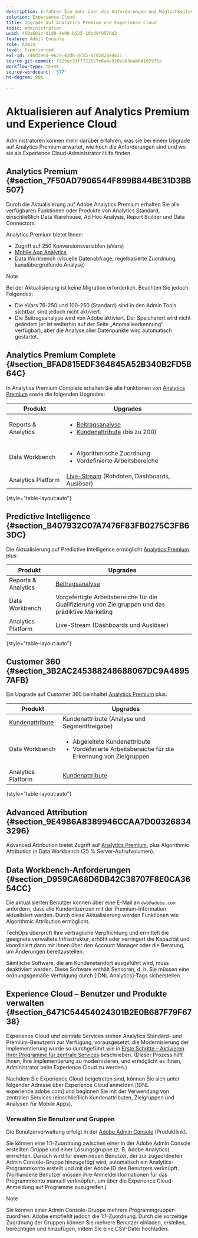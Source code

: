 ```yaml
---
description: Erfahren Sie mehr über die Anforderungen und Möglichkeiten bei der Aktualisierung auf Analytics Premium.
solution: Experience Cloud
title: Upgrade auf Analytics Premium und Experience Cloud
topic: Administration
uuid: 450a601c-d199-4e90-b525-19bd9f9576d2
feature: Admin Console
role: Admin
level: Experienced
exl-id: 746d396d-9629-42db-8c55-07d2d24e4611
source-git-commit: f229ec33ff721527e6a4c920ea63eabb4102935a
workflow-type: tm+mt
source-wordcount: '577'
ht-degree: 90%

---
```


# Aktualisieren auf Analytics Premium und Experience Cloud

Administratoren können mehr darüber erfahren, was sie bei einem Upgrade auf Analytics Premium erwartet, wie hoch die Anforderungen sind und wo sie als Experience Cloud-Administrator Hilfe finden.

## Analytics Premium {#section_7F50AD7906544F899B844BE31D3BB507}

Durch die Aktualisierung auf Adobe Analytics Premium erhalten Sie alle verfügbaren Funktionen oder Produkte von Analytics Standard, einschließlich Data Warehouse, Ad Hoc Analysis, Report Builder und Data Connectors.

Analytics Premium bietet Ihnen:

* Zugriff auf 250 Konversionsvariablen (eVars)
* [Mobile App Analytics](https://experienceleague.adobe.com/docs/mobile-services/using/home.html?lang=de)
* Data Workbench (visuelle Datenabfrage, regelbasierte Zuordnung, kanalübergreifende Analyse)

>[!NOTE]
>
>Bei der Aktualisierung ist keine Migration erforderlich. Beachten Sie jedoch Folgendes:
>
>* Die eVars 76-250 und 100-250 (Standard) sind in den Admin Tools sichtbar, sind jedoch nicht aktiviert.
>* Die Beitragsanalyse wird von Adobe aktiviert. Der Speicherort wird nicht geändert (er ist weiterhin auf der Seite „Anomalieerkennung“ verfügbar), aber die Analyse aller Datenpunkte wird automatisch gestartet.

## Analytics Premium Complete {#section_BFAD815EDF364845A52B340B2FD5B64C}

In Analytics Premium Complete erhalten Sie alle Funktionen von [Analytics Premium](upgrade-to-analytics-premium.md#section_7F50AD7906544F899B844BE31D3BB507) sowie die folgenden Upgrades:

| Produkt | Upgrades |
|--- |--- |
| Reports &amp; Analytics | <ul><li>[Beitragsanalyse](https://experienceleague.adobe.com/docs/analytics/analyze/analysis-workspace/virtual-analyst/contribution-analysis/ca-tokens.html?lang=de)</li><li>[Kundenattribute](attributes.md#concept_ACFEE7C8B8E94875BA0825CDF4913AF1) (bis zu 200)</li></ul> |
| Data Workbench | <ul><li>Algorithmische Zuordnung</li><li>Vordefinierte Arbeitsbereiche</li></ul> |
| Analytics Platform | [Live-Stream](https://github.com/AdobeDocs/analytics-1.4-apis/blob/master/docs/live-stream-api/index.md) (Rohdaten, Dashboards, Auslöser) |

{style="table-layout:auto"}

## Predictive Intelligence {#section_B407932C07A7476F83FB0275C3FB63DC}

Die Aktualisierung auf Predictive Intelligence ermöglicht [Analytics Premium](upgrade-to-analytics-premium.md#section_7F50AD7906544F899B844BE31D3BB507) plus:

| Produkt | Upgrades |
|---|---|
| Reports &amp; Analytics | [Beitragsanalyse](https://experienceleague.adobe.com/docs/analytics/analyze/analysis-workspace/virtual-analyst/contribution-analysis/ca-tokens.html?lang=de) |
| Data Workbench | Vorgefertigte Arbeitsbereiche für die Qualifizierung von Zielgruppen und das prädiktive Marketing |
| Analytics Platform | Live-Stream (Dashboards und Auslöser) |

{style="table-layout:auto"}

## Customer 360 {#section_3B2AC245388248688067DC9A48957AFB}

Ein Upgrade auf Customer 360 beinhaltet [Analytics Premium](upgrade-to-analytics-premium.md#section_7F50AD7906544F899B844BE31D3BB507) plus:

| Produkt | Upgrades |
|--- |--- |
| [Kundenattribute](attributes.md) | Kundenattribute (Analyse und Segmentfreigabe) |
| Data Workbench | <ul><li>Abgeleitete Kundenattribute</li><li>Vordefinierte Arbeitsbereiche für die Erkennung von Zielgruppen</li></ul> |
| Analytics Platform | [Kundenattribute](attributes.md) |

{style="table-layout:auto"}

## Advanced Attribution {#section_9E4986A8389946CCAA7D003268343296}

Advanced Attribution bietet Zugriff auf [Analytics Premium](upgrade-to-analytics-premium.md#section_7F50AD7906544F899B844BE31D3BB507), plus Algorithmic Attribution in Data Workbench (25 % Server-Aufrufvolumen).

## Data Workbench-Anforderungen {#section_D959CA68D6DB42C38707F8E0CA3654CC}

Die aktualisierten Benutzer können über eine E-Mail an `dwb@adobe.com` anfordern, dass alle Kundenlizenzen mit der Premium-Information aktualisiert werden. Durch diese Aktualisierung werden Funktionen wie Algorithmic Attribution ermöglicht.

TechOps überprüft Ihre vertragliche Verpflichtung und ermittelt die geeignete verwaltete Infrastruktur, erhöht oder verringert die Kapazität und koordiniert dann mit Ihnen über den Account Manager oder die Beratung, um Änderungen bereitzustellen.

Sämtliche Software, die am Kundenstandort ausgeführt wird, muss deaktiviert werden. Diese Software enthält Sensoren, d. h. Sie müssen eine ordnungsgemäße Verfolgung durch [!DNL Analytics]-Tags sicherstellen.

## Experience Cloud – Benutzer und Produkte verwalten {#section_6471C54454024301B2E0B687F79F6738}

Experience Cloud und zentrale Services stehen Analytics Standard- und Premium-Benutzern zur Verfügung, vorausgesetzt, die Modernisierung der Implementierung wurde so durchgeführt wie in [Erste Schritte – Aktivieren Ihrer Programme für zentrale Services](core-services.md#concept_07ED1D5C64234E77976E6D572E78FB9C) beschrieben. (Dieser Prozess hilft Ihnen, Ihre Implementierung zu modernisieren, und ermöglicht es Ihnen, Administrator beim Experience Cloud zu werden.)

Nachdem Sie Experience Cloud beigetreten sind, können Sie sich unter folgender Adresse über Experience Cloud anmelden [!DNL experience.adobe.com] und beginnen Sie mit der Verwendung von zentralen Services (einschließlich Kundenattributen, Zielgruppen und Analysen für Mobile Apps).

### Verwalten Sie Benutzer und Gruppen

Die Benutzerverwaltung erfolgt in der [Adobe Admin Console](https://helpx.adobe.com/de/enterprise/using/admin-console.html) (Produktlink).

Sie können eine 1:1-Zuordnung zwischen einer in der Adobe Admin Console erstellten Gruppe und einer Lösungsgruppe (z. B. Adobe Analytics) einrichten. Danach wird für einen neuen Benutzer, der zur zugeordneten Admin Console-Gruppe hinzugefügt wird, automatisch ein Analytics-Programmkonto erstellt und mit der Adobe ID des Benutzers verknüpft. (Vorhandene Benutzer müssen ihre Anmeldeinformationen für das Programmkonto manuell verknüpfen, um über die Experience Cloud-Anmeldung auf Programme zuzugreifen.)

>[!NOTE]
>
>Sie können einer Admin Console-Gruppe mehrere Programmgruppen zuordnen. Adobe empfiehlt jedoch die 1:1-Zuordnung. Durch die vorzeitige Zuordnung der Gruppen können Sie mehrere Benutzer einladen, erstellen, berechtigen und hinzufügen, indem Sie eine CSV-Datei hochladen.
